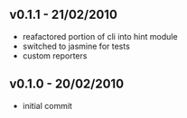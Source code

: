## v0.1.1 - 21/02/2010

* reafactored portion of cli into hint module
* switched to jasmine for tests
* custom reporters

## v0.1.0 - 20/02/2010

* initial commit
